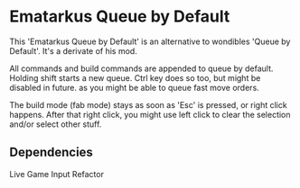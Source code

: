 # Ematarkus Queue by Default

This 'Ematarkus Queue by Default' is an alternative to wondibles 'Queue by Default'. It's a derivate of his mod.

All commands and build commands are appended to queue by default. Holding shift starts a new queue. Ctrl key does so too, but might be disabled in future. as you might be able to queue fast move orders.

The build mode (fab mode) stays as soon as 'Esc' is pressed, or right click happens. After that right click, you might use left click to clear the selection and/or select other stuff.

## Dependencies

Live Game Input Refactor
